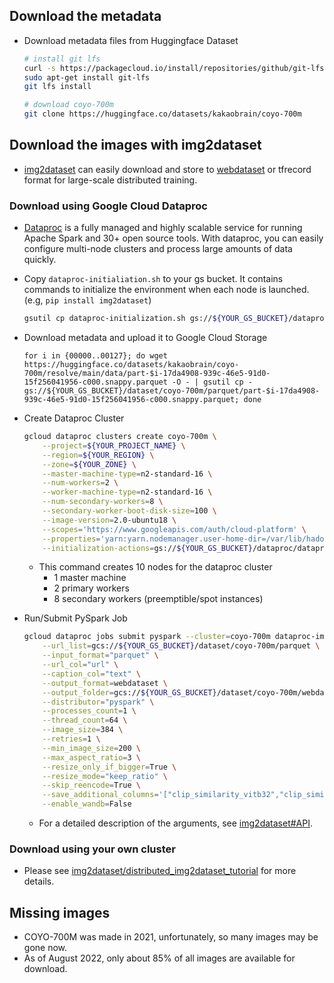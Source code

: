 


## Download the metadata
* Download metadata files from Huggingface Dataset
  ```bash
  # install git lfs
  curl -s https://packagecloud.io/install/repositories/github/git-lfs/script.deb.sh | sudo bash
  sudo apt-get install git-lfs
  git lfs install
  
  # download coyo-700m
  git clone https://huggingface.co/datasets/kakaobrain/coyo-700m
  ```

## Download the images with img2dataset
* [img2dataset](https://github.com/rom1504/img2dataset) can easily download and store to [webdataset](https://github.com/webdataset/webdataset) or tfrecord format for large-scale distributed training.


### Download using Google Cloud Dataproc
* [Dataproc](https://cloud.google.com/dataproc) is a fully managed and highly scalable service for running Apache Spark and 30+ open source tools. 
  With dataproc, you can easily configure multi-node clusters and process large amounts of data quickly.
* Copy `dataproc-initialiation.sh` to your gs bucket. 
  It contains commands to initialize the environment when each node is launched. (e.g, `pip install img2dataset`)
  ```bash
  gsutil cp dataproc-initialization.sh gs://${YOUR_GS_BUCKET}/dataproc/dataproc-initialization.sh
  ```
* Download metadata and upload it to Google Cloud Storage
  ```
  for i in {00000..00127}; do wget https://huggingface.co/datasets/kakaobrain/coyo-700m/resolve/main/data/part-$i-17da4908-939c-46e5-91d0-15f256041956-c000.snappy.parquet -O - | gsutil cp - gs://${YOUR_GS_BUCKET}/dataset/coyo-700m/parquet/part-$i-17da4908-939c-46e5-91d0-15f256041956-c000.snappy.parquet; done
  ```
* Create Dataproc Cluster
    ```bash
    gcloud dataproc clusters create coyo-700m \
        --project=${YOUR_PROJECT_NAME} \
        --region=${YOUR_REGION} \
        --zone=${YOUR_ZONE} \
        --master-machine-type=n2-standard-16 \
        --num-workers=2 \
        --worker-machine-type=n2-standard-16 \
        --num-secondary-workers=8 \
        --secondary-worker-boot-disk-size=100 \
        --image-version=2.0-ubuntu18 \
        --scopes='https://www.googleapis.com/auth/cloud-platform' \
        --properties='yarn:yarn.nodemanager.user-home-dir=/var/lib/hadoop-yarn' \
        --initialization-actions=gs://${YOUR_GS_BUCKET}/dataproc/dataproc-initialization.sh
    ```
    * This command creates 10 nodes for the dataproc cluster
      * 1 master machine
      * 2 primary workers
      * 8 secondary workers (preemptible/spot instances)

* Run/Submit PySpark Job
    ```bash
    gcloud dataproc jobs submit pyspark --cluster=coyo-700m dataproc-img2dataset.py -- \
        --url_list=gcs://${YOUR_GS_BUCKET}/dataset/coyo-700m/parquet \
        --input_format="parquet" \
        --url_col="url" \
        --caption_col="text" \
        --output_format=webdataset \
        --output_folder=gcs://${YOUR_GS_BUCKET}/dataset/coyo-700m/webdataset \
        --distributor="pyspark" \
        --processes_count=1 \
        --thread_count=64 \
        --image_size=384 \
        --retries=1 \
        --min_image_size=200 \
        --max_aspect_ratio=3 \
        --resize_only_if_bigger=True \
        --resize_mode="keep_ratio" \
        --skip_reencode=True \
        --save_additional_columns='["clip_similarity_vitb32","clip_similarity_vitl14","nsfw_score_opennsfw2","nsfw_score_gantman","watermark_score","aesthetic_score_laion_v2"]' \
        --enable_wandb=False
    ```
    * For a detailed description of the arguments, see [img2dataset#API](https://github.com/rom1504/img2dataset#api).

### Download using your own cluster
  * Please see [img2dataset/distributed_img2dataset_tutorial](https://github.com/rom1504/img2dataset/blob/main/examples/distributed_img2dataset_tutorial.md) for more details.

## Missing images
  * COYO-700M was made in 2021, unfortunately, so many images may be gone now.
  * As of August 2022, only about 85% of all images are available for download.
